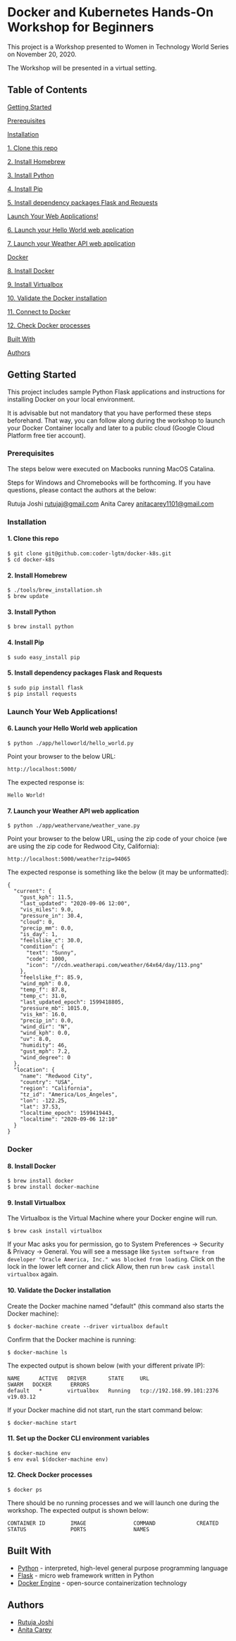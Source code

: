 # Docker and Kubernetes Hands-On Workshop for Beginners

This project is a Workshop presented to Women in Technology World Series on November 20, 2020.

The Workshop will be presented in a virtual setting.

## Table of Contents  

[Getting Started](https://github.com/coder-lgtm/docker-k8s#getting-started)

[Prerequisites](https://github.com/coder-lgtm/docker-k8s#prerequisites)

[Installation](https://github.com/coder-lgtm/docker-k8s#installation)

[1. Clone this repo](https://github.com/coder-lgtm/docker-k8s#1-clone-this-repo)

[2. Install Homebrew](https://github.com/coder-lgtm/docker-k8s#2-install-homebrew)

[3. Install Python](https://github.com/coder-lgtm/docker-k8s#3-install-python)

[4. Install Pip](https://github.com/coder-lgtm/docker-k8s#4-install-pip)

[5. Install dependency packages Flask and Requests](https://github.com/coder-lgtm/docker-k8s#5-install-dependency-packages-flask-and-requests)

[Launch Your Web Applications!](https://github.com/coder-lgtm/docker-k8s#launch-your-web-applications)

[6. Launch your Hello World web application](https://github.com/coder-lgtm/docker-k8s#6-launch-your-hello-world-web-application)

[7. Launch your Weather API web application](https://github.com/coder-lgtm/docker-k8s#7-launch-your-weather-api-web-application)

[Docker](https://github.com/coder-lgtm/docker-k8s#docker)

[8. Install Docker](https://github.com/coder-lgtm/docker-k8s#8-install-docker)

[9. Install Virtualbox](https://github.com/coder-lgtm/docker-k8s#9-install-virtualbox)

[10. Validate the Docker installation](https://github.com/coder-lgtm/docker-k8s#10-validate-the-docker-installation)

[11. Connect to Docker](https://github.com/coder-lgtm/docker-k8s#11-connect-to-docker)

[12. Check Docker processes](https://github.com/coder-lgtm/docker-k8s#12-check-docker-processes)

[Built With](https://github.com/coder-lgtm/docker-k8s#built-with)

[Authors](https://github.com/coder-lgtm/docker-k8s#authors)



## Getting Started

This project includes sample Python Flask applications and instructions for installing Docker on your local environment.

It is advisable but not mandatory that you have performed these steps beforehand. That way, you can follow along during the workshop to launch your Docker Container locally and later to a public cloud (Google Cloud Platform free tier account).

### Prerequisites

The steps below were executed on Macbooks running MacOS Catalina.

Steps for Windows and Chromebooks will be forthcoming. If you have questions, please contact the authors at the below:

Rutuja Joshi rutujaj@gmail.com
Anita Carey anitacarey1101@gmail.com


### Installation

#### 1. Clone this repo
```
$ git clone git@github.com:coder-lgtm/docker-k8s.git
$ cd docker-k8s
```

#### 2. Install Homebrew
```
$ ./tools/brew_installation.sh
$ brew update
```

#### 3. Install Python
```
$ brew install python
```

#### 4. Install Pip
```
$ sudo easy_install pip
```

#### 5. Install dependency packages Flask and Requests
```
$ sudo pip install flask
$ pip install requests
```

### Launch Your Web Applications!

#### 6. Launch your Hello World web application
```
$ python ./app/helloworld/hello_world.py 
```

Point your browser to the below URL:
```
http://localhost:5000/
```

The expected response is:
```
Hello World!
```

#### 7. Launch your Weather API web application
```
$ python ./app/weathervane/weather_vane.py
```

Point your browser to the below URL, using the zip code of your choice (we are using the zip code for Redwood City, California):
```
http://localhost:5000/weather?zip=94065
```

The expected response is something like the below (it may be unformatted):
```
{
  "current": {
    "gust_kph": 11.5, 
    "last_updated": "2020-09-06 12:00", 
    "vis_miles": 9.0, 
    "pressure_in": 30.4, 
    "cloud": 0, 
    "precip_mm": 0.0, 
    "is_day": 1, 
    "feelslike_c": 30.0, 
    "condition": {
      "text": "Sunny", 
      "code": 1000, 
      "icon": "//cdn.weatherapi.com/weather/64x64/day/113.png"
    }, 
    "feelslike_f": 85.9, 
    "wind_mph": 0.0, 
    "temp_f": 87.8, 
    "temp_c": 31.0, 
    "last_updated_epoch": 1599418805, 
    "pressure_mb": 1015.0, 
    "vis_km": 16.0, 
    "precip_in": 0.0, 
    "wind_dir": "N", 
    "wind_kph": 0.0, 
    "uv": 8.0, 
    "humidity": 46, 
    "gust_mph": 7.2, 
    "wind_degree": 0
  }, 
  "location": {
    "name": "Redwood City", 
    "country": "USA", 
    "region": "California", 
    "tz_id": "America/Los_Angeles", 
    "lon": -122.25, 
    "lat": 37.53, 
    "localtime_epoch": 1599419443, 
    "localtime": "2020-09-06 12:10"
  }
}
```

### Docker 

#### 8. Install Docker

```
$ brew install docker
$ brew install docker-machine
```

#### 9. Install Virtualbox
The Virtualbox is the Virtual Machine where your Docker engine will run.
```
$ brew cask install virtualbox
```

If your Mac asks you for permission, go to System Preferences -> Security & Privacy -> General. You will see a message like `System software from developer "Oracle America, Inc." was blocked from loading`. Click on the lock in the lower left corner and click Allow, then run `brew cask install virtualbox` again.

#### 10. Validate the Docker installation
Create the Docker machine named "default" (this command also starts the Docker machine):
```
$ docker-machine create --driver virtualbox default
```

Confirm that the Docker machine is running:
```
$ docker-machine ls 
```

The expected output is shown below (with your different private IP):
```
NAME      ACTIVE   DRIVER       STATE     URL                         SWARM   DOCKER      ERRORS
default   *        virtualbox   Running   tcp://192.168.99.101:2376           v19.03.12
```

If your Docker machine did not start, run the start command below:
```
$ docker-machine start
```

#### 11. Set up the Docker CLI environment variables
```
$ docker-machine env
$ env eval $(docker-machine env)
```

#### 12. Check Docker processes
```
$ docker ps
```

There should be no running processes and we will launch one during the workshop. The expected output is shown below:
```
CONTAINER ID        IMAGE               COMMAND             CREATED             STATUS              PORTS               NAMES
```




## Built With

* [Python](https://www.python.org/) - interpreted, high-level general purpose programming language
* [Flask](https://flask.palletsprojects.com/en/1.1.x/) - micro web framework written in Python
* [Docker Engine](https://docs.docker.com/engine/) - open-source containerization technology

## Authors

* [Rutuja Joshi](https://www.linkedin.com/in/rutuja/)
* [Anita Carey](https://www.linkedin.com/in/anitacarey/)




